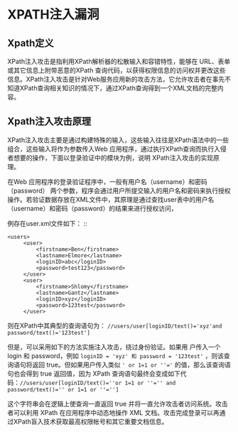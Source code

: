 
# XPATH注入漏洞

## Xpath定义
XPath注入攻击是指利用XPath解析器的松散输入和容错特性，能够在 URL、表单或其它信息上附带恶意的XPath 查询代码，以获得权限信息的访问权并更改这些信息。XPath注入攻击是针对Web服务应用新的攻击方法，它允许攻击者在事先不知道XPath查询相关知识的情况下，通过XPath查询得到一个XML文档的完整内容。

## Xpath注入攻击原理
XPath注入攻击主要是通过构建特殊的输入，这些输入往往是XPath语法中的一些组合，这些输入将作为参数传入Web 应用程序，通过执行XPath查询而执行入侵者想要的操作，下面以登录验证中的模块为例，说明 XPath注入攻击的实现原理。

在Web 应用程序的登录验证程序中，一般有用户名（username）和密码（password） 两个参数，程序会通过用户所提交输入的用户名和密码来执行授权操作。若验证数据存放在XML文件中，其原理是通过查找user表中的用户名 （username）和密码（password）的结果来进行授权访问，

例存在user.xml文件如下：
::

    <users>
         <user>
             <firstname>Ben</firstname>
             <lastname>Elmore</lastname>
             <loginID>abc</loginID>
             <password>test123</password>
         </user>
         <user>
             <firstname>Shlomy</firstname>
             <lastname>Gantz</lastname>
             <loginID>xyz</loginID>
             <password>123test</password>
         </user>

则在XPath中其典型的查询语句为： ``//users/user[loginID/text()='xyz'and password/text()='123test']``

但是，可以采用如下的方法实施注入攻击，绕过身份验证。如果用 户传入一个 login 和 password，例如 ``loginID = 'xyz' 和 password = '123test'`` ，则该查询语句将返回 true。但如果用户传入类似 ``' or 1=1 or ''='`` 的值，那么该查询语句也会得到 true 返回值，因为 XPath 查询语句最终会变成如下代码：``//users/user[loginID/text()=''or 1=1 or ''='' and password/text()='' or 1=1 or ''='']``

这个字符串会在逻辑上使查询一直返回 true 并将一直允许攻击者访问系统。攻击者可以利用 XPath 在应用程序中动态地操作 XML 文档。攻击完成登录可以再通过XPath盲入技术获取最高权限帐号和其它重要文档信息。